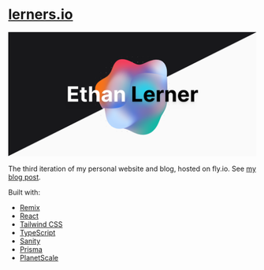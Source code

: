 # [lerners.io](https://lerners.io)

![Stylized landing page](./public/og-default.png)

The third iteration of my personal website and blog, hosted on fly.io.
See [my blog post](https://lerners.io/blog/writing-a-blog).

Built with:

- [Remix](https://remix.run)
- [React](https://reactjs.org)
- [Tailwind CSS](https://tailwindcss.com)
- [TypeScript](https://www.typescriptlang.org)
- [Sanity](https://www.sanity.io)
- [Prisma](https://www.prisma.io)
- [PlanetScale](https://planetscale.com)
